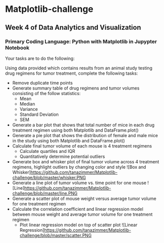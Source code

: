 # Matplotlib-challenge
## Week 4 of Data Analytics and Visualization
### Primary Coding Language: Python with Matplotlib in Jupypter Notebook
Your tasks are to do the following:

Using data provided which contains results from an animal study testing drug regimens for tumor treatment, complete the following tasks:
  - Remove duplicate time points
  - Generate summary table of drug regimens and tumor volumes consisting of the follow statistics: 
    - Mean
    - Median
    - Variance
    - Standard Deviation
    - SEM
  - Generate a bar plot that shows that total number of mice in each drug treatment regimen using both Matplotlib and DataFrame.plot()
  - Generate a pie plot that shows the distribution of female and male mice in the study using both Matplotlib and DataFrame.plot()
  - Calculate final tumor volume of each mouse is 4 treatment regimens
    - Calculate quartiles and IQR
    - Quantitatively determine potential outliers
  - Generate box and whisker plot of final tumor volume across 4 treatment regimens, highlight outliers by changing color and style
  ![Box and Whisker]https://github.com/tanazimmer/Matplotlib-challenge/blob/master/whisker.PNG
  - Generate a line plot of tumor volume vs. time point for one mouse
  ![Line]https://github.com/tanazimmer/Matplotlib-challenge/blob/master/line.PNG
  - Generate a scatter plot of mouse weight versus average tumor volume for one treatment regimen
  - Calculate the correlation coefficient and linear regression model between mouse weight and average tumor volume for one treatment regimen
    - Plot linear regression model on top of scatter plot
![Linear Regression]https://github.com/tanazimmer/Matplotlib-challenge/blob/master/scatter.PNG
